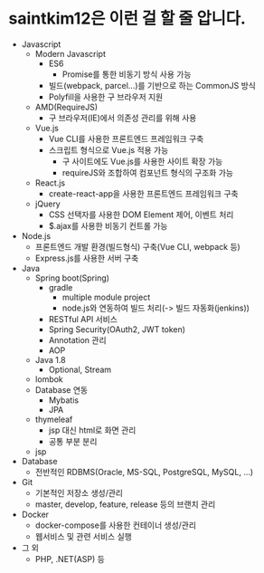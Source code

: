 # saintkim12은 이런 걸 할 줄 압니다.
- Javascript
  - Modern Javascript
    - ES6
      - Promise를 통한 비동기 방식 사용 가능
    - 빌드(webpack, parcel...)를 기반으로 하는 CommonJS 방식
    - Polyfill을 사용한 구 브라우저 지원
  - AMD(RequireJS)
    - 구 브라우저(IE)에서 의존성 관리를 위해 사용
  - Vue.js
    - Vue CLI를 사용한 프론트엔드 프레임워크 구축
    - 스크립트 형식으로 Vue.js 적용 가능
      - 구 사이트에도 Vue.js를 사용한 사이트 확장 가능
      - requireJS와 조합하여 컴포넌트 형식의 구조화 가능
  - React.js
    - create-react-app을 사용한 프론트엔드 프레임워크 구축
  - jQuery
    - CSS 선택자를 사용한 DOM Element 제어, 이벤트 처리
    - $.ajax를 사용한 비동기 컨트롤 가능
- Node.js
  - 프론트엔드 개발 환경(빌드형식) 구축(Vue CLI, webpack 등)
  - Express.js를 사용한 서버 구축
- Java
  - Spring boot(Spring)
    - gradle
      - multiple module project
      - node.js와 연동하여 빌드 처리(-> 빌드 자동화(jenkins))
    - RESTful API 서비스
    - Spring Security(OAuth2, JWT token)
    - Annotation 관리
    - AOP
  - Java 1.8
    - Optional, Stream
  - lombok
  - Database 연동
    - Mybatis
    - JPA
  - thymeleaf
    - jsp 대신 html로 화면 관리
    - 공통 부분 분리
  - jsp
- Database
  - 전반적인 RDBMS(Oracle, MS-SQL, PostgreSQL, MySQL, ...)
- Git
  - 기본적인 저장소 생성/관리
  - master, develop, feature, release 등의 브랜치 관리
- Docker
  - docker-compose를 사용한 컨테이너 생성/관리
  - 웹서비스 및 관련 서비스 실행
- 그 외
  - PHP, .NET(ASP) 등
